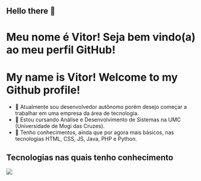 ## Hello there 👋

# Meu nome é Vitor! Seja bem vindo(a) ao meu perfil GitHub!
# My name is Vitor! Welcome to my Github profile!

- 📌 Atualmente sou desenvolvedor autônomo porém desejo começar a trabalhar em uma empresa da área de tecnologia.
- 📌 Estou cursando Análise e Desenvolvimento de Sistemas na UMC (Universidade de Mogi das Cruzes).
- 📌 Tenho conhecimentos, ainda que por agora mais básicos, nas tecnologias HTML, CSS, JS, Java, PHP e Python.

## Tecnologias nas quais tenho conhecimento

<img src="https://cdn.jsdelivr.net/gh/devicons/devicon/icons/html5/html5-original.svg" />

<!--
**spez14/spez14** is a ✨ _special_ ✨ repository because its `README.md` (this file) appears on your GitHub profile.

Here are some ideas to get you started:

- 🔭 I’m currently working on ...
- 🌱 I’m currently learning ...
- 👯 I’m looking to collaborate on ...
- 🤔 I’m looking for help with ...
- 💬 Ask me about ...
- 📫 How to reach me: ...
- 😄 Pronouns: ...
- ⚡ Fun fact: ...
-->
